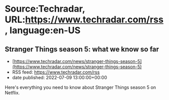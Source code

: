 # Source:Techradar, URL:https://www.techradar.com/rss, language:en-US

## Stranger Things season 5: what we know so far
 - [https://www.techradar.com/news/stranger-things-season-5](https://www.techradar.com/news/stranger-things-season-5)
 - RSS feed: https://www.techradar.com/rss
 - date published: 2022-07-09 13:00:00+00:00

Here's everything you need to know about Stranger Things season 5 on Netflix.

